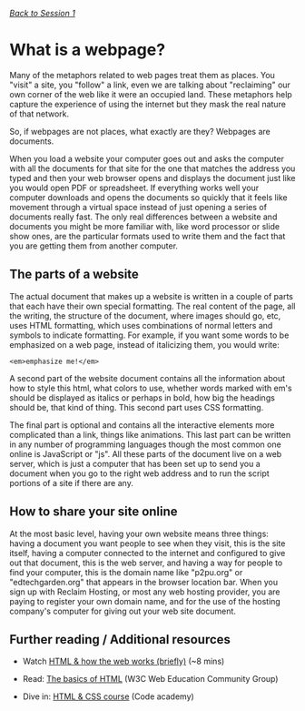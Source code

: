 *[Back to Session 1](./README.md)*

# What is a webpage?

Many of the metaphors related to web pages treat them as places. You "visit" a site, you "follow" a link, even we are talking about "reclaiming" our own corner of the web like it were an occupied land. These metaphors help capture the experience of using the internet but they mask the real nature of that network. 

So, if webpages are not places, what exactly are they? Webpages are documents. 

When you load a website your computer goes out and asks the computer with all the documents for that site for the one that matches the address you typed and then your web browser opens and displays the document just like you would open PDF or spreadsheet. If everything works well your computer downloads and opens the documents so quickly that it feels like movement through a virtual space instead of just opening a series of documents really fast. The only real differences between a website and documents you might be more familiar with, like word processor or slide show ones, are the particular formats used to write them and the fact that you are getting them from another computer. 

## The parts of a website 

The actual document that makes up a website is written in a couple of parts that each have their own special formatting. The real content of the page, all the writing, the structure of the document, where images should go, etc, uses HTML formatting, which uses combinations of normal letters and symbols to indicate formatting. For example, if you want some words to be emphasized on a web page, instead of italicizing them, you would write: 

~~~
<em>emphasize me!</em>
~~~

A second part of the website document contains all the information about how to style this html, what colors to use, whether words marked with em's should be displayed as italics or perhaps in bold, how big the headings should be, that kind of thing. This second part uses CSS formatting. 

The final part is optional and contains all the interactive elements more complicated than a link, things like animations. This last part can be written in any number of programming languages though the most common one online is JavaScript or "js". All these parts of the document live on a web server, which is just a computer that has been set up to send you a document when you go to the right web address and to run the script portions of a site if there are any. 

## How to share your site online

At the most basic level, having your own website means three things: having a document you want people to see when they visit, this is the site itself, having a computer connected to the internet and configured to give out that document, this is the web server, and having a way for people to find your computer, this is the domain name like "p2pu.org" or "edtechgarden.org" that appears in the browser location bar. When you sign up with Reclaim Hosting, or most any web hosting provider, you are paying to register your own domain name, and for the use of the hosting company's computer for giving out your web site document. 

## Further reading / Additional resources

* Watch [HTML &amp; how the web works (briefly)][1] (~8 mins)
* Read: [The basics of HTML][2] (W3C Web Education Community Group)
* Dive in: [HTML &amp; CSS course][3] (Code academy)


  [1]: https://www.youtube.com/watch?v=78TDg6_g3cM&amp;feature=youtu.be
  [2]: https://www.w3.org/community/webed/wiki/The_basics_of_HTML
  [3]: https://www.codecademy.com/learn/web
